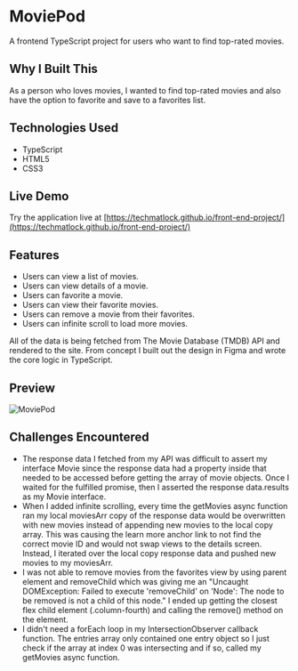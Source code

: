 # MoviePod

A frontend TypeScript project for users who want to find top-rated movies.

## Why I Built This

As a person who loves movies, I wanted to find top-rated movies and also have the option to favorite and save to a favorites list.

## Technologies Used

- TypeScript
- HTML5
- CSS3

## Live Demo

Try the application live at [https://techmatlock.github.io/front-end-project/](https://techmatlock.github.io/front-end-project/)

## Features

- Users can view a list of movies.
- Users can view details of a movie.
- Users can favorite a movie.
- Users can view their favorite movies.
- Users can remove a movie from their favorites.
- Users can infinite scroll to load more movies.

All of the data is being fetched from The Movie Database (TMDB) API and rendered to the site. From concept I built out the design in Figma and wrote the core logic in TypeScript.

## Preview

![MoviePod](assets/moviepod.gif)

## Challenges Encountered

- The response data I fetched from my API was difficult to assert my interface Movie since the response data had a property inside that needed to be accessed before getting the array of movie objects. Once I waited for the fulfilled promise, then I asserted the response data.results as my Movie interface.
- When I added infinite scrolling, every time the getMovies async function ran my local moviesArr copy of the response data would be overwritten with new movies instead of appending new movies to the local copy array. This was causing the learn more anchor link to not find the correct movie ID and would not swap views to the details screen. Instead, I iterated over the local copy response data and pushed new movies to my moviesArr.
- I was not able to remove movies from the favorites view by using parent element and removeChild which was giving me an "Uncaught DOMException: Failed to execute 'removeChild' on 'Node': The node to be removed is not a child of this node." I ended up getting the closest flex child element (.column-fourth) and calling the remove() method on the element.
- I didn't need a forEach loop in my IntersectionObserver callback function. The entries array only contained one entry object so I just check if the array at index 0 was intersecting and if so, called my getMovies async function.
